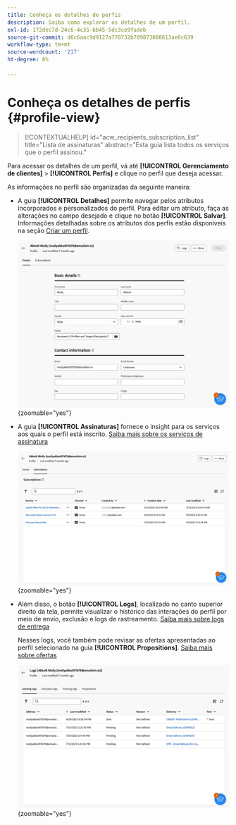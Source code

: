 ```yaml
---
title: Conheça os detalhes de perfis
description: Saiba como explorar os detalhes de um perfil.
exl-id: 172dec7d-24c6-4c35-bb45-5dc3ce9fadeb
source-git-commit: d6c6aac9d9127a770732b709873008613ae8c639
workflow-type: tm+mt
source-wordcount: '217'
ht-degree: 8%

---
```


# Conheça os detalhes de perfis {#profile-view}

>[!CONTEXTUALHELP]
>id="acw_recipients_subscription_list"
>title="Lista de assinaturas"
>abstract="Esta guia lista todos os serviços que o perfil assinou."

Para acessar os detalhes de um perfil, vá até **[!UICONTROL Gerenciamento de clientes]** > **[!UICONTROL Perfis]** e clique no perfil que deseja acessar.

As informações no perfil são organizadas da seguinte maneira:

* A guia **[!UICONTROL Detalhes]** permite navegar pelos atributos incorporados e personalizados do perfil. Para editar um atributo, faça as alterações no campo desejado e clique no botão **[!UICONTROL Salvar]**. Informações detalhadas sobre os atributos dos perfis estão disponíveis na seção [Criar um perfil](create-profile.md).

  ![Captura de tela mostrando a guia de detalhes do perfil, incluindo atributos incorporados e personalizados.](assets/profile-details.png){zoomable="yes"}

* A guia **[!UICONTROL Assinaturas]** fornece o insight para os serviços aos quais o perfil está inscrito. [Saiba mais sobre os serviços de assinatura](manage-services.md)

  ![Captura de tela mostrando a guia assinaturas, listando os serviços aos quais o perfil está inscrito.](assets/profile-subscriptions.png){zoomable="yes"}

* Além disso, o botão **[!UICONTROL Logs]**, localizado no canto superior direito da tela, permite visualizar o histórico das interações do perfil por meio de envio, exclusão e logs de rastreamento. [Saiba mais sobre logs de entrega](../monitor/delivery-logs.md)

  Nesses logs, você também pode revisar as ofertas apresentadas ao perfil selecionado na guia **[!UICONTROL Propositions]**. [Saiba mais sobre ofertas](../msg/offers.md)

  ![Captura de tela mostrando a guia de logs, incluindo envio, exclusão e logs de rastreamento, bem como a guia de propostas para revisão de ofertas.](assets/profile-logs.png){zoomable="yes"}